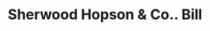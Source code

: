 ---
doi: 10.7916/D8PK1T7J
date_other: '1870'
date_other_textual: 1870-1879
form: printed ephemera
genre:
- Invoices
name:
- Sherwood Hopson & Co.
object_in_context_url: https://biggert.cul.columbia.edu/items/view/ave_biggert_01226
subject_hierarchical_geographic:
- Utica, New York, United States
subject_name:
- Sherwood Hopson & Co.
title: Sherwood Hopson & Co.. Bill
sort_title: Sherwood Hopson & Co.. Bill
call_number: ave_biggert_01226
coordinates:
- 43.094722222222224,-75.27583333333334
pid: ave_biggert_01226
identifiers: ave_biggert_01226
thumbnail: https://derivativo-2.library.columbia.edu/iiif/2/ldpd:343429/full/!256,256/0/native.jpg
permalink: /biggert/ave_biggert_01226/
layout: iiif-image-page
---